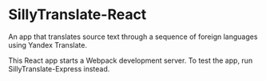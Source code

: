# SillyTranslate-React
An app that translates source text through a sequence of foreign languages using Yandex Translate.

This React app starts a Webpack development server. To test the app, run SillyTranslate-Express instead.
